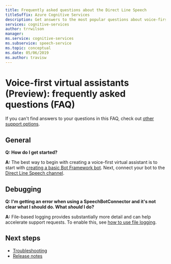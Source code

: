 ```yaml
---
title: Frequently asked questions about the Direct Line Speech
titleSuffix: Azure Cognitive Services
description: Get answers to the most popular questions about voice-first virtual assistants using the Direct Line Speech channel.
services: cognitive-services
author: trrwilson
manager: 
ms.service: cognitive-services
ms.subservice: speech-service
ms.topic: conceptual
ms.date: 05/06/2019
ms.author: travisw
---
```


# Voice-first virtual assistants (Preview): frequently asked questions (FAQ)

If you can't find answers to your questions in this FAQ, check out [other support options](support.md).

## General

**Q: How do I get started?**

**A:** The best way to begin with creating a voice-first virtual assistant is to start with [creating a basic Bot Framework bot](../../bot-service/bot-builder-tutorial-basic-deploy?view=azure-bot-service-4.0). Next, connect your bot to the [Direct Line Speech channel](../../bot-service/bot-service-channel-connect-directlinespeech.md).

## Debugging

**Q: I'm getting an error when using a SpeechBotConnector and it's not clear what I should do. What *should* I do?**

**A:** File-based logging provides substantially more detail and can help accelerate support requests. To enable this, see [how to use file logging](how-to-use-file-logging.md).

## Next steps

* [Troubleshooting](troubleshooting.md)
* [Release notes](releasenotes.md)
